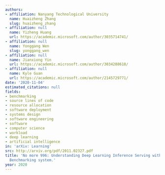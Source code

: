 ```yaml
---
authors:
- affiliation: Nanyang Technological University
  name: Huaizheng Zhang
  slug: huaizheng_zhang
- affiliation: null
  name: Yizheng Huang
  url: https://academic.microsoft.com/author/3035714741/
- affiliation: null
  name: Yonggang Wen
  slug: yonggang_wen
- affiliation: null
  name: Jianxiong Yin
  url: https://academic.microsoft.com/author/3034288618/
- affiliation: null
  name: Kyle Guan
  url: https://academic.microsoft.com/author/2145729771/
date: '2020-11-04'
estimated_citations: null
fields:
- benchmarking
- source lines of code
- resource allocation
- software deployment
- systems design
- software engineering
- software
- computer science
- workload
- deep learning
- artificial intelligence
in: 'arXiv: Learning'
src: http://arxiv.org/pdf/2011.02327.pdf
title: 'No more 996: Understanding Deep Learning Inference Serving with an Automatic
  Benchmarking system.'
year: 2020
---
```

